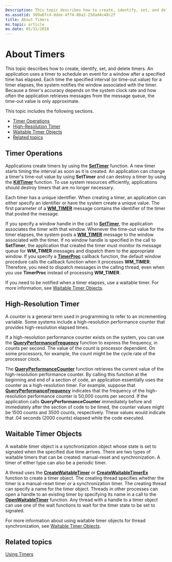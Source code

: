 ```yaml
---
Description: This topic describes how to create, identify, set, and delete timers.
ms.assetid: 509a6fc4-ddee-4ff4-88a2-25dad4c48c2f
title: About Timers
ms.topic: article
ms.date: 05/31/2018
---
```


# About Timers

This topic describes how to create, identify, set, and delete timers. An application uses a timer to schedule an event for a window after a specified time has elapsed. Each time the specified interval (or time-out value) for a timer elapses, the system notifies the window associated with the timer. Because a timer's accuracy depends on the system clock rate and how often the application retrieves messages from the message queue, the time-out value is only approximate.

This topic includes the following sections.

-   [Timer Operations](#timer-operations)
-   [High-Resolution Timer](#high-resolution-timer)
-   [Waitable Timer Objects](#waitable-timer-objects)
-   [Related topics](#related-topics)

## Timer Operations

Applications create timers by using the [**SetTimer**](https://msdn.microsoft.com/en-us/library/ms644906(v=VS.85).aspx) function. A new timer starts timing the interval as soon as it is created. An application can change a timer's time-out value by using **SetTimer** and can destroy a timer by using the [**KillTimer**](https://msdn.microsoft.com/en-us/library/ms644903(v=VS.85).aspx) function. To use system resources efficiently, applications should destroy timers that are no longer necessary.

Each timer has a unique identifier. When creating a timer, an application can either specify an identifier or have the system create a unique value. The first parameter of a [**WM\_TIMER**](wm-timer.md) message contains the identifier of the timer that posted the message.

If you specify a window handle in the call to [**SetTimer**](https://msdn.microsoft.com/en-us/library/ms644906(v=VS.85).aspx), the application associates the timer with that window. Whenever the time-out value for the timer elapses, the system posts a [**WM\_TIMER**](wm-timer.md) message to the window associated with the timer. If no window handle is specified in the call to **SetTimer**, the application that created the timer must monitor its message queue for **WM\_TIMER** messages and dispatch them to the appropriate window. If you specify a [**TimerProc**](https://msdn.microsoft.com/en-us/library/ms644907(v=VS.85).aspx) callback function, the default window procedure calls the callback function when it processes **WM\_TIMER**. Therefore, you need to dispatch messages in the calling thread, even when you use **TimerProc** instead of processing **WM\_TIMER**.

If you need to be notified when a timer elapses, use a waitable timer. For more information, see [Waitable Timer Objects](https://docs.microsoft.com/windows/desktop/Sync/waitable-timer-objects).

## High-Resolution Timer

A counter is a general term used in programming to refer to an incrementing variable. Some systems include a high-resolution performance counter that provides high-resolution elapsed times.

If a high-resolution performance counter exists on the system, you can use the [**QueryPerformanceFrequency**](https://docs.microsoft.com/windows/desktop/api/profileapi/nf-profileapi-queryperformancefrequency) function to express the frequency, in counts per second. The value of the count is processor dependent. On some processors, for example, the count might be the cycle rate of the processor clock.

The [**QueryPerformanceCounter**](https://docs.microsoft.com/windows/desktop/api/profileapi/nf-profileapi-queryperformancecounter) function retrieves the current value of the high-resolution performance counter. By calling this function at the beginning and end of a section of code, an application essentially uses the counter as a high-resolution timer. For example, suppose that [**QueryPerformanceFrequency**](https://docs.microsoft.com/windows/desktop/api/profileapi/nf-profileapi-queryperformancefrequency) indicates that the frequency of the high-resolution performance counter is 50,000 counts per second. If the application calls **QueryPerformanceCounter** immediately before and immediately after the section of code to be timed, the counter values might be 1500 counts and 3500 counts, respectively. These values would indicate that .04 seconds (2000 counts) elapsed while the code executed.

## Waitable Timer Objects

A waitable timer object is a synchronization object whose state is set to signaled when the specified due time arrives. There are two types of waitable timers that can be created: manual-reset and synchronization. A timer of either type can also be a periodic timer.

A thread uses the [**CreateWaitableTimer**](https://docs.microsoft.com/windows/desktop/api/winbase/nf-winbase-createwaitabletimera) or [**CreateWaitableTimerEx**](https://docs.microsoft.com/windows/desktop/api/winbase/nf-winbase-createwaitabletimerexa) function to create a timer object. The creating thread specifies whether the timer is a manual-reset timer or a synchronization timer. The creating thread can specify a name for the timer object. Threads in other processes can open a handle to an existing timer by specifying its name in a call to the [**OpenWaitableTimer**](https://docs.microsoft.com/windows/desktop/api/winbase/nf-winbase-openwaitabletimera) function. Any thread with a handle to a timer object can use one of the wait functions to wait for the timer state to be set to signaled.

For more information about using waitable timer objects for thread synchronization, see [Waitable Timer Objects](https://docs.microsoft.com/windows/desktop/Sync/waitable-timer-objects).

## Related topics

<dl> <dt>

[Using Timers](using-timers.md)
</dt> </dl>

 

 



